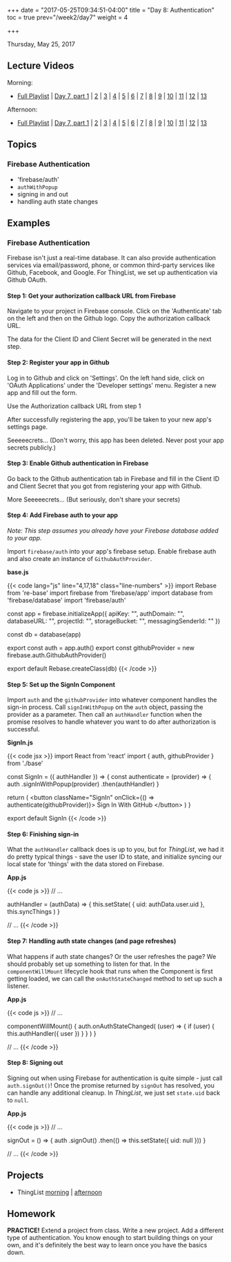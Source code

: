 +++
date = "2017-05-25T09:34:51-04:00"
title = "Day 8: Authentication"
toc = true
prev="/week2/day7"
weight = 4

+++

<date>Thursday, May 25, 2017</date>

## Lecture Videos

Morning:

* [Full Playlist](https://www.youtube.com/playlist?list=PLuT2TqJuwaY_bcdBTgaK3S8VrN_6POv5F) | [Day 7, part 1]() | [2]() | [3]() | [4]() | [5]() | [6]() | [7]() | [8]() | [9]() | [10]() | [11]() | [12]() | [13]()

Afternoon:

* [Full Playlist](https://www.youtube.com/playlist?list=PLuT2TqJuwaY8syQZ9ERbc2gtX_v1m2xqG) | [Day 7, part 1]() | [2]() | [3]() | [4]() | [5]() | [6]() | [7]() | [8]() | [9]() | [10]() | [11]() | [12]() | [13]()

## Topics

### Firebase Authentication

* 'firebase/auth'
* `authWithPopup`
* signing in and out
* handling auth state changes

## Examples

### Firebase Authentication

Firebase isn't just a real-time database.  It can also provide authentication services via email/password, phone, or common third-party services like Github, Facebook, and Google. For ThingList, we set up authentication via Github OAuth.

#### Step 1: Get your authorization callback URL from Firebase

Navigate to your project in Firebase console.  Click on the 'Authenticate' tab on the left and then on the Github logo.  Copy the authorization callback URL.

<div class="img firebase-enable-github"><span>The data for the Client ID and Client Secret will be generated in the next step.</span></div>

#### Step 2: Register your app in Github

Log in to Github and click on 'Settings'.  On the left hand side, click on 'OAuth Applications' under the 'Developer settings' menu.  Register a new app and fill out the form.

<div class="img github-oauth-new-registration"><span>Use the Authorization callback URL from step 1</span></div>

After successfully registering the app, you'll be taken to your new app's settings page.

<div class="img github-oauth-secrets"><span>Seeeeecrets...  (Don't worry, this app has been deleted. Never post your app secrets publicly.)</span></div>

#### Step 3: Enable Github authentication in Firebase

Go back to the Github authentication tab in Firebase and fill in the Client ID and Client Secret that you got from registering your app with Github.

<div class="img firebase-github-secrets"><span>More Seeeeecrets...  (But seriously, don't share your secrets)</span></div>

#### Step 4: Add Firebase auth to your app

_Note: This step assumes you already have your Firebase database added to your app._ 

Import `firebase/auth` into your app's firebase setup.  Enable firebase auth and also create an instance of `GithubAuthProvider`.

**base.js**

{{< code lang="js" line="4,17,18" class="line-numbers" >}}
import Rebase from 're-base'
import firebase from 'firebase/app'
import database from 'firebase/database'
import 'firebase/auth'

const app = firebase.initializeApp({
  apiKey: "",
  authDomain: "",
  databaseURL: "",
  projectId: "",
  storageBucket: "",
  messagingSenderId: ""
})

const db = database(app)

export const auth = app.auth()
export const githubProvider = new firebase.auth.GithubAuthProvider()

export default Rebase.createClass(db)
{{< /code >}}

#### Step 5: Set up the SignIn Component

Import `auth` and the `githubProvider` into whatever component handles the sign-in process.  Call `signInWithPopup` on the `auth` object, passing the provider as a parameter.  Then call an `authHandler` function when the promise resolves to handle whatever you want to do after authorization is successful.

**SignIn.js**

{{< code jsx >}}
import React from 'react'
import { auth, githubProvider } from './base'

const SignIn = ({ authHandler }) => {
  const authenticate = (provider) => {
    auth
      .signInWithPopup(provider)
      .then(authHandler)
  }

  return (
    &lt;button className="SignIn" onClick={() => authenticate(githubProvider)}&gt;
      Sign In With GitHub
    &lt;/button&gt;
  )
}

export default SignIn
{{< /code >}}

#### Step 6: Finishing sign-in

What the `authHandler` callback does is up to you, but for _ThingList_, we had it do pretty typical things - save the user ID to state, and initialize syncing our local state for 'things' with the data stored on Firebase.

**App.js**

{{< code js >}}
// ...

authHandler = (authData) => {
  this.setState(
    { uid: authData.user.uid },
    this.syncThings
  )
}

// ...
{{< /code >}}

#### Step 7: Handling auth state changes (and page refreshes)

What happens if auth state changes?  Or the user refreshes the page?  We should probably set up something to listen for that.  In the `componentWillMount` lifecycle hook that runs when the Component is first getting loaded, we can call the `onAuthStateChanged` method to set up such a listener.

**App.js**

{{< code js >}}
// ...

componentWillMount() {
  auth.onAuthStateChanged(
    (user) => {
      if (user) {
        this.authHandler({ user })
      }
    }
  )
}

// ...
{{< /code >}}

#### Step 8: Signing out

Signing out when using Firebase for authentication is quite simple - just call `auth.signOut()`!  Once the promise returned by `signOut` has resolved, you can handle any additional cleanup.  In _ThingList_, we just set `state.uid` back to `null`.

**App.js**

{{< code js >}}
// ...

signOut = () => {
  auth
    .signOut()
    .then(() => this.setState({ uid: null }))
}

// ...
{{< /code >}}

## Projects

* ThingList [morning](https://github.com/xtbc17s1/thing-list/tree/bb66ddd5b3a562f2dd3a20c1b284fe23b9f71b59) | [afternoon](https://github.com/xtbc17s1/thing-list/tree/040e15b7cbcb0d4c06c36940c2c12759b495fc73)

## Homework

**PRACTICE!**  Extend a project from class.  Write a new project.  Add a different type of authentication.  You know enough to start building things on your own, and it's definitely the best way to learn once you have the basics down.